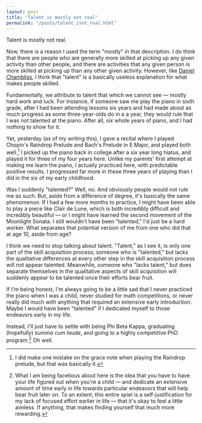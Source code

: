 ```yaml
---
layout: post
title: "Talent is mostly not real"
permalink: "/posts/talent_isnt_real.html"
---
```

Talent is mostly not real.

Now, there is a reason I used the term "mostly" in that description. I do think that there are people who are generally more skilled at picking up any given activity than other people, and there are activities that any given person is more skilled at picking up than any other given activity. However, like [Daniel Chambliss](https://academics.hamilton.edu/documents/themundanityofexcellence.pdf), I think that "talent" is a basically useless explanation for what makes people skilled.

Fundamentally, we attribute to talent that which we cannot see — mostly hard work and luck. For instance, if someone saw me play the piano in sixth grade, after I had been attending lessons six years and had made about as much progress as some three-year-olds do in a a year, they would rule that I was not talented at the piano. After all, six whole years of piano, and I had nothing to show for it.

Yet, yesterday (as of my writing this), I gave a recital where I played Chopin's Raindrop Prelude and Bach's Prelude in E Major, and played both well.[^1] I picked up the piano back in college after a six year long hiatus, and played it for three of my four years here. Unlike my parents' first attempt at making me learn the piano, I actually practiced here, with predictable positive results. I progressed far more in these three years of playing than I did in the six of my early childhood.

Was I suddenly "talented?" Well, no. And obviously people would not rule me as such. But, aside from a difference of degree, it's basically the same phenomenon. If I had a few more months to practice, I might have been able to play a piece like Clair de Lune, which is both incredibly difficult and incredibly beautiful — or I might have learned the second movement of the Moonlight Sonata. I still wouldn't have been "talented," I'd just be a hard worker. What separates that potential version of me from one who did that at age 10, aside from age?

I think we need to stop talking about talent. "Talent," as I see it, is only one part of the skill acquisition process; someone who is "talented," but lacks the qualitative differences at every other step in the skill acquisition process will not appear talented. Meanwhile, someone who "lacks talent," but does separate themselves in the qualitative aspects of skill acquisition will suddenly appear to be talented once their efforts bear fruit.

If I'm being honest, I'm always going to be a little sad that I never practiced the piano when I was a child, never studied for math competitions, or never really did much with anything that required an extensive early introduction. Maybe I would have been "talented" if I dedicated myself to those endeavors early in my life.

Instead, I'll just have to settle with being Phi Beta Kappa, graduating (hopefully) _summa cum laude_, and going to a highly competitive PhD program.[^2] Oh well.

[^1]: I did make one mistake on the grace note when playing the Raindrop prelude, but that was basically it.

[^2]: What I am being facetious about here is the idea that you have to have your life figured out when you're a child — and dedicate an extensive amount of time early in life towards particular endeavors that will help bear fruit later on. To an extent, this entire spiel is a self-justification for my lack of focused effort earlier in life — that it's okay to feel a little aimless. If anything, that makes finding yourself that much more rewarding.
